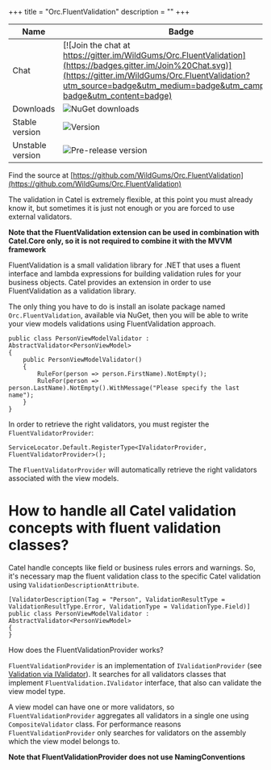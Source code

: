 +++
title = "Orc.FluentValidation" 
description = ""
+++

Name|Badge
---|---
Chat|[![Join the chat at https://gitter.im/WildGums/Orc.FluentValidation](https://badges.gitter.im/Join%20Chat.svg)](https://gitter.im/WildGums/Orc.FluentValidation?utm_source=badge&utm_medium=badge&utm_campaign=pr-badge&utm_content=badge)
Downloads|![NuGet downloads](https://img.shields.io/nuget/dt/orc.fluentvalidation.svg)
Stable version|![Version](https://img.shields.io/nuget/v/orc.fluentvalidation.svg)
Unstable version|![Pre-release version](https://img.shields.io/nuget/vpre/orc.fluentvalidation.svg)

Find the source at [https://github.com/WildGums/Orc.FluentValidation](https://github.com/WildGums/Orc.FluentValidation)

The validation in Catel is extremely flexible, at this point you must already know it, but sometimes it is just not enough or you are forced to use external validators.

**Note that the FluentValidation extension can be used in combination with Catel.Core only, so it is not required to combine it with the MVVM framework**

FluentValidation is a small validation library for .NET that uses a fluent interface and lambda expressions for building validation rules for your business objects. Catel provides an extension in order to use FluentValidation as a validation library.

The only thing you have to do is install an isolate package named `Orc.FluentValidation`, available via NuGet, then you will be able to write your view models validations using FluentValidation approach.

```
public class PersonViewModelValidator : AbstractValidator<PersonViewModel>
{
	public PersonViewModelValidator()
	{
		RuleFor(person => person.FirstName).NotEmpty();
		RuleFor(person => person.LastName).NotEmpty().WithMessage("Please specify the last name");
	}
}
```

In order to retrieve the right validators, you must register the `FluentValidatorProvider`:

```
ServiceLocator.Default.RegisterType<IValidatorProvider, FluentValidatorProvider>();
```

The `FluentValidatorProvider` will automatically retrieve the right validators associated with the view models.

# How to handle all Catel validation concepts with fluent validation classes?

Catel handle concepts like field or business rules errors and warnings. So, it's necessary map the fluent validation class to the specific Catel validation using `ValidationDescriptionAttribute`.

```
[ValidatorDescription(Tag = "Person", ValidationResultType = ValidationResultType.Error, ValidationType = ValidationType.Field)]
public class PersonViewModelValidator : AbstractValidator<PersonViewModel>
{
}
```

How does the FluentValidationProvider works?

`FluentValidationProvider` is an implementation of `IValidationProvider` (see [Validation via IValidator](https://catelproject.atlassian.net/wiki/display/CTL/Validation+via+IValidator)). It searches for all validators classes that implement `FluentValidation.IValidator` interface, that also can validate the view model type.

A view model can have one or more validators, so `FluentValidationProvider` aggregates all validators in a single one using `CompositeValidator` class. For performance reasons `FluentValidationProvider` only searches for validators on the assembly which the view model belongs to. 

**Note that FluentValidationProvider does not use NamingConventions**

